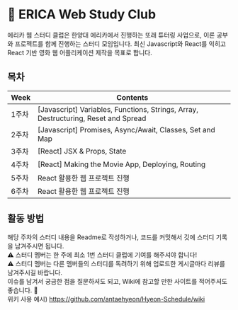 # :crown:  ERICA Web Study Club
에리카 웹 스터디 클럽은 한양대 에리카에서 진행하는 또래 튜터링 사업으로, 이론 공부와 프로젝트를 함께 진행하는 스터디 모임입니다.
최신 Javascript와 React를 익히고 React 기반 영화 웹 어플리케이션 제작을 목표로 합니다.
<br>

## 목차
Week| Contents |
-----|-----|
1주차 | [Javascript] Variables, Functions, Strings, Array, Destructuring, Reset and Spread |
2주차 | [Javascript] Promises, Async/Await, Classes, Set and Map |
3주차 | [React] JSX & Props, State |
4주차 | [React] Making the Movie App, Deploying, Routing |
5주차 | React 활용한 웹 프로젝트 진행 |
6주차 | React 활용한 웹 프로젝트 진행 |

## 활동 방법
해당 주차의 스터디 내용을 Readme로 작성하거나, 코드를 커밋해서 깃에 스터디 기록을 남겨주시면 됩니다.
<br>:warning: 스터디 멤버는 한 주에 최소 1번 스터디 클럽에 기여를 해주셔야 합니다!
<br>:warning: 스터디 멤버는 다른 멤버들의 스터디를 독려하기 위해 업로드한 게시글마다 리뷰를 남겨주시길 바랍니다.
<br> 이슈를 남겨서 궁금한 점을 질문하셔도 되고, Wiki에 참고할 만한 사이트를 적어주셔도 좋습니다. :clap: <br>
위키 사용 예시) https://github.com/antaehyeon/Hyeon-Schedule/wiki
